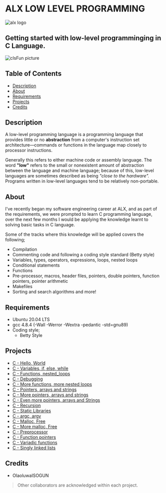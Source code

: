 # ALX LOW LEVEL PROGRAMMING
![alx logo](https://lh3.googleusercontent.com/fy10JIdBRggZ6h4nwNTbXvDaaWptLedf2yY8bDLCvq5rSckYrck0J1V6WszkU77mt0JuvRECqTWsAPKRTEYQpM9DGjA9tWMjoYVe=w275)

## Getting started with low-level programminging in C Language.
![cIsFun picture](https://camo.githubusercontent.com/3d51da6302e9f14aa387547687650884c29991e1e33eadaede096cfcba67491f/68747470733a2f2f73332e616d617a6f6e6177732e636f6d2f696e7472616e65742d70726f6a656374732d66696c65732f686f6c626572746f6e7363686f6f6c2d6c6f775f6c6576656c5f70726f6772616d6d696e672f3231322f63697366756e2e6a7067)

## Table of Contents
- [Description](https://github.com/TosinISOGUN/alx-low_level_programming#description)
- [About](https://github.com/TosinISOGUN/alx-low_level_programming#about)
- [Requirements](https://github.com/TosinISOGUN/alx-low_level_programming#requirements)
- [Projects](https://github.com/TosinISOGUN/alx-low_level_programming#projects)
- [Credits](https://github.com/TosinISOGUN/alx-low_level_programming#credits)

## Description
A low-level programming language is a programming language that provides little or no **abstraction** from a computer's instruction set architecture—commands or functions in the language map closely to processor instructions.

Generally this refers to either machine code or assembly language. The word **"low"** refers to the small or nonexistent amount of abstraction between the language and machine language; because of this, low-level languages are sometimes described as being *"close to the hardware".* Programs written in low-level languages tend to be relatively non-portable.

## About

I've recently began my software engineering career at ALX, and as part of the requirements, we were prompted to learn C programming language, over the next few months I would be applying the knowledge learnt to solving basic tasks in C language.

Some of the tracks where this knowledge will be applied covers the following;
- Compilation
- Commenting code and following a coding style standard (Betty style)
- Variables, types, operators, expressions, loops, nested loops
- Conditional statements
- Functions
- Pre-processor, macros, header files, pointers, double pointers, function pointers, pointer arithmetic
- Makefiles
- Sorting and search algorithms and more!

## Requirements
- Ubuntu 20.04 LTS
- gcc 4.8.4 (-Wall -Werror -Wextra -pedantic -std=gnu89)
- Coding style;
  - Betty Style

## Projects
- [C - Hello, World](https://github.com/TosinISOGUN/alx-low_level_programming/tree/master/0x00-hello_world)
- [C - Variables, if, else, while](https://github.com/TosinISOGUN/alx-low_level_programming/tree/master/0x01-variables_if_else_while)
- [C - Functions, nested_loops](https://github.com/TosinISOGUN/alx-low_level_programming/tree/master/0x02-functions_nested_loops)
- [C - Debugging](https://github.com/TosinISOGUN/alx-low_level_programming/tree/master/0x03-debugging)
- [C - More functions, more nested loops](https://github.com/TosinISOGUN/alx-low_level_programming/tree/master/0x04-more_functions_nested_loops)
- [C - Pointers, arrays and strings](https://github.com/TosinISOGUN/alx-low_level_programming/tree/master/0x05-pointers_arrays_strings)
- [C - More pointers, arrays and strings](https://github.com/TosinISOGUN/alx-low_level_programming/tree/master/0x06-pointers_arrays_strings)
- [C - Even more pointers, arrays and Strings](https://github.com/TosinISOGUN/alx-low_level_programming/tree/master/0x07-pointers_arrays_strings)
- [C - Recursion](https://github.com/TosinISOGUN/alx-low_level_programming/tree/master/0x08-recursion)
- [C - Static Libraries](https://github.com/TosinISOGUN/alx-low_level_programming/tree/master/0x09-static_libraries)
- [C - argc, argv](https://github.com/TosinISOGUN/alx-low_level_programming/tree/master/0x0A-argc_argv)
- [C - Malloc, Free](https://github.com/TosinISOGUN/alx-low_level_programming/tree/master/0x0B-malloc_free)
- [C - More malloc, Free](https://github.com/TosinISOGUN/alx-low_level_programming/tree/master/0x0C-more_malloc_free)
- [C - Preprocessor](https://github.com/TosinISOGUN/alx-low_level_programming/tree/master/0x0D-preprocessor)
- [C - Function pointers](https://github.com/TosinISOGUN/alx-low_level_programming/tree/master/0x0F-function_pointers)
- [C - Variadic functions](https://github.com/TosinISOGUN/alx-low_level_programming/tree/master/0x10-variadic_functions)
- [C - Singly linked lists](https://github.com/TosinISOGUN/alx-low_level_programming/tree/master/0x12-singly_linked_lists)


## Credits
- OlaoluwaISOGUN

> Other collaborators are acknowledged within each project.
